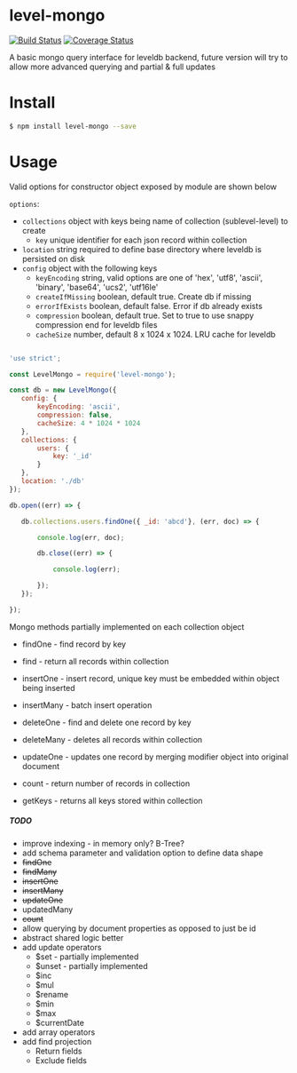 # level-mongo 
[![Build Status](https://travis-ci.org/simon-p-r/level-mongo.svg?branch=master)](https://travis-ci.org/simon-p-r/level-mongo)
[![Coverage Status](https://coveralls.io/repos/github/simon-p-r/level-mongo/badge.svg?branch=master)](https://coveralls.io/github/simon-p-r/level-mongo?branch=master)


A basic mongo query interface for leveldb backend, future version will try to allow more advanced querying and partial & full updates



# Install

 ```bash
 $ npm install level-mongo --save
 ```

# Usage

Valid options for constructor object exposed by module are shown below

`options`:

 * `collections` object with keys being name of collection (sublevel-level) to create
    * `key` unique identifier for each json record within collection
 * `location` string required to define base directory where leveldb is persisted on disk
 * `config` object with the following keys
   * `keyEncoding` string, valid options are one of 'hex', 'utf8', 'ascii', 'binary', 'base64', 'ucs2', 'utf16le'
   * `createIfMissing` boolean, default true.  Create db if missing
   * `errorIfExists` boolean, default false.  Error if db already exists
   * `compression` boolean, default true.  Set to true to use snappy compression end for leveldb files
   * `cacheSize` number, default 8 x 1024 x 1024.  LRU cache for leveldb


 ```js

'use strict';

const LevelMongo = require('level-mongo');

const db = new LevelMongo({
    config: {
        keyEncoding: 'ascii',
        compression: false,
        cacheSize: 4 * 1024 * 1024
    },
    collections: {
        users: {
            key: '_id'
        }
    },
    location: './db'
});

db.open((err) => {

    db.collections.users.findOne({ _id: 'abcd'}, (err, doc) => {

        console.log(err, doc);

        db.close((err) => {

            console.log(err);

        });
    });

});
```

Mongo methods partially implemented on each collection object

* findOne - find record by key

* find - return all records within collection

* insertOne - insert record, unique key must be embedded within object being inserted

* insertMany - batch insert operation

* deleteOne - find and delete one record by key

* deleteMany - deletes all records within collection

* updateOne - updates one record by merging modifier object into original document

* count - return number of records in collection

* getKeys - returns all keys stored within collection

##### TODO

- improve indexing - in memory only? B-Tree?
- add schema parameter and validation option to define data shape
- ~~findOne~~
- ~~findMany~~
- ~~insertOne~~
- ~~insertMany~~
- ~~updateOne~~
- updatedMany
- ~~count~~
- allow querying by document properties as opposed to just be id
- abstract shared logic better
- add update operators
    - $set - partially implemented
    - $unset - partially implemented
    - $inc
    - $mul
    - $rename
    - $min
    - $max
    - $currentDate
 - add array operators
 - add find projection
    - Return fields
    - Exclude fields
